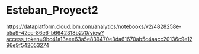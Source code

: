 # Esteban_Proyect2

https://dataplatform.cloud.ibm.com/analytics/notebooks/v2/4828258e-b5a9-42ec-86e6-b6642318b270/view?access_token=9bc41a13aee63a5e839470e3da61670ab5c4aacc20136c9e1296e9f542053274
